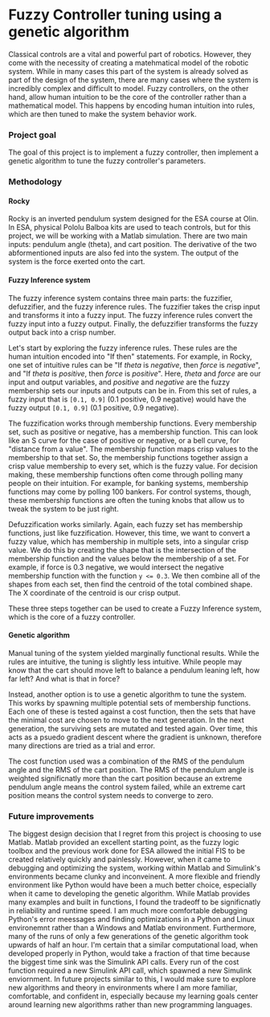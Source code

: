 # Fuzzy Controller tuning using a genetic algorithm

Classical controls are a vital and powerful part of robotics. However, they come
with the necessity of creating a matehmatical model of the robotic system. While
in many cases this part of the system is already solved as part of the design of
the system, there are many cases where the system is incredibly complex and
difficult to model. Fuzzy controllers, on the other hand, allow human intuition
to be the core of the controller rather than a mathematical model. This happens
by encoding human intuition into rules, which are then tuned to make the system
behavior work.

### Project goal

The goal of this project is to implement a fuzzy controller, then implement a
genetic algorithm to tune the fuzzy controller's parameters.

### Methodology

#### Rocky

Rocky is an inverted pendulum system designed for the ESA course at Olin. In
ESA, physical Pololu Balboa kits are used to teach controls, but for this
project, we will be working with a Matlab simulation. There are two main inputs:
pendulum angle (theta), and cart position. The derivative of the two 
abformentioned inputs are also fed into the system. The output of the system is 
the force exerted onto the cart.

#### Fuzzy Inference system

The fuzzy inference system contains three main parts: the fuzzifier,
defuzzifier, and the fuzzy inference rules. The fuzzifier takes the crisp input
and transforms it into a fuzzy input. The fuzzy inference rules convert the
fuzzy input into a fuzzy output. Finally, the defuzzifier transforms the fuzzy
output back into a crisp number.

Let's start by exploring the fuzzy inference rules. These rules are the human
intuition encoded into "If then" statements. For example, in Rocky, one set of
intuitive rules can be "If *theta* is *negative*, then *force* is *negative*",
and "If *theta* is *positive*, then *force* is *positive*". Here, *theta* and
*force* are our input and output variables, and *positive* and *negative* are
the fuzzy membership sets our inputs and outputs can be in. From this set of
rules, a fuzzy input that is `[0.1, 0.9]` (0.1 positive, 0.9 negative) would
have the fuzzy output `[0.1, 0.9]` (0.1 positive, 0.9 negative).

The fuzzification works through membership functions. Every membership set, such
as positive or negative, has a membership function. This can look like an S
curve for the case of positive or negative, or a bell curve, for "distance from
a value". The membership function maps crisp values to the membership to that
set. So, the membership functions together assign a crisp value membership to
every set, which is the fuzzy value. For decision making, these membership
functions often come through polling many people on their intuition. For
example, for banking systems, membership functions may come by polling 100
bankers. For control systems, though, these membership functions are often the
tuning knobs that allow us to tweak the system to be just right.

Defuzzification works similarly. Again, each fuzzy set has membership functions,
just like fuzzification. However, this time, we want to convert a fuzzy value,
which has membership in multiple sets, into a singular crisp value. We do this
by creating the shape that is the intersection of the membership function and
the values below the membership of a set. For example, if force is 0.3 negative,
we would intersect the negative membership function with the function `y <=
0.3`. We then combine all of the shapes from each set, then find the centroid of
the total combined shape. The X coordinate of the centroid is our crisp output.

These three steps together can be used to create a Fuzzy Inference system, which
is the core of a fuzzy controller.

#### Genetic algorithm

Manual tuning of the system yielded marginally functional results. While the
rules are intuitive, the tuning is slightly less intuitive. While people may
know that the cart should move left to balance a pendulum leaning left, how far
left? And what is that in force?

Instead, another option is to use a genetic algorithm to tune the system. This
works by spawning multiple potential sets of membership functions. Each one of
these is tested against a cost function, then the sets that have the minimal
cost are chosen to move to the next generation. In the next generation, the
surviving sets are mutated and tested again. Over time, this acts as a psuedo
gradient descent where the gradient is unknown, therefore many directions are
tried as a trial and error.

The cost function used was a combination of the RMS of the pendulum angle and
the RMS of the cart position. The RMS of the pendulum angle is weighted
significnatly more than the cart position because an extreme pendulum angle
means the control system failed, while an extreme cart position means the
control system needs to converge to zero.

### Future improvements

The biggest design decision that I regret from this project is choosing to use
Matlab. Matlab provided an excellent starting point, as the fuzzy logic toolbox
and the previous work done for ESA allowed the initial FIS to be created
relatively quickly and painlessly. However, when it came to debugging and
optimizing the system, working within Matlab and Simulink's environments became
clunky and inconveinent. A more flexible and friendly environment like Python
would have been a much better choice, especially when it came to developing the
genetic algorithm. While Matlab provides many examples and built in functions, I
found the tradeoff to be significnatly in reliability and runtime speed. I am
much more comfortable debugging Python's error meessages and finding
optimizations in a Python and Linux environemnt rather than a Windows and Matlab
environment. Furthermore, many of the runs of only a few generations of the
genetic algorithm took upwards of half an hour. I'm certain that a similar
computational load, when developed properly in Python, would take a fraction of
that time because the biggest time sink was the Simulink API calls. Every run of
the cost function required a new Simulink API call, which spawned a new Simulink 
enviornment. In future projects similar to this, I would make sure to explore
new algorithms and theory in environments where I am more familiar, comfortable,
and confident in, especially because my learning goals center around learning
new algorithms rather than new programming languages.

